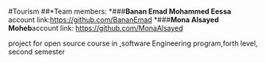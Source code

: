 #Tourism
##*Team members:
 *###**Banan Emad Mohammed Eessa** account link:https://github.com/BananEmad
 *###**Mona Alsayed Moheb**account link: https://github.com/MonaAlsayed

project for open source course in ,software Engineering program,forth level, second semester 
